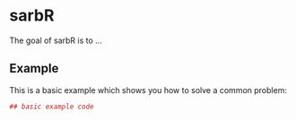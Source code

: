 # sarbR

The goal of sarbR is to ...

## Example

This is a basic example which shows you how to solve a common problem:

``` r
## basic example code
```
